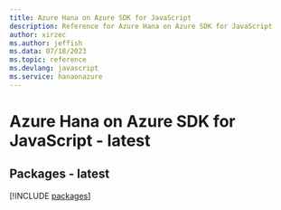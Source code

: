 ```yaml
---
title: Azure Hana on Azure SDK for JavaScript
description: Reference for Azure Hana on Azure SDK for JavaScript
author: xirzec
ms.author: jeffish
ms.data: 07/18/2023
ms.topic: reference
ms.devlang: javascript
ms.service: hanaonazure
---
```

# Azure Hana on Azure SDK for JavaScript - latest
## Packages - latest
[!INCLUDE [packages](hana-on-azure-index.md)]